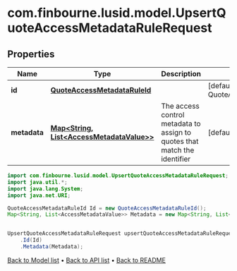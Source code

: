 # com.finbourne.lusid.model.UpsertQuoteAccessMetadataRuleRequest

## Properties

Name | Type | Description | Notes
------------ | ------------- | ------------- | -------------
**id** | [**QuoteAccessMetadataRuleId**](QuoteAccessMetadataRuleId.md) |  | [default to QuoteAccessMetadataRuleId]
**metadata** | [**Map&lt;String, List&lt;AccessMetadataValue&gt;&gt;**](List.md) | The access control metadata to assign to quotes that match the identifier | [default to Map<String, List<AccessMetadataValue>>]

```java
import com.finbourne.lusid.model.UpsertQuoteAccessMetadataRuleRequest;
import java.util.*;
import java.lang.System;
import java.net.URI;

QuoteAccessMetadataRuleId Id = new QuoteAccessMetadataRuleId();
Map<String, List<AccessMetadataValue>> Metadata = new Map<String, List<AccessMetadataValue>>();


UpsertQuoteAccessMetadataRuleRequest upsertQuoteAccessMetadataRuleRequestInstance = new UpsertQuoteAccessMetadataRuleRequest()
    .Id(Id)
    .Metadata(Metadata);
```


[Back to Model list](../README.md#documentation-for-models) &#8226; [Back to API list](../README.md#documentation-for-api-endpoints) &#8226; [Back to README](../README.md)
